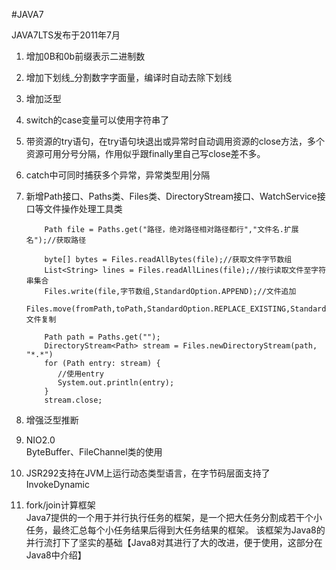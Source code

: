 #JAVA7

JAVA7LTS发布于2011年7月

1. 增加0B和0b前缀表示二进制数

2. 增加下划线_分割数字字面量，编译时自动去除下划线

3. 增加泛型

4. switch的case变量可以使用字符串了

5. 带资源的try语句，在try语句块退出或异常时自动调用资源的close方法，多个资源可用分号分隔，作用似乎跟finally里自己写close差不多。

6. catch中可同时捕获多个异常，异常类型用|分隔

7. 新增Path接口、Paths类、Files类、DirectoryStream接口、WatchService接口等文件操作处理工具类
    ```
        Path file = Paths.get("路径，绝对路径相对路径都行","文件名.扩展名");//获取路径
   
        byte[] bytes = Files.readAllBytes(file);//获取文件字节数组
        List<String> lines = Files.readAllLines(file);//按行读取文件至字符串集合
        Files.write(file,字节数组,StandardOption.APPEND);//文件追加
        Files.move(fromPath,toPath,StandardOption.REPLACE_EXISTING,StandardOption.COPY_ATTRIBUTES)//文件复制
   
        Path path = Paths.get("");
        DirectoryStream<Path> stream = Files.newDirectoryStream(path, "*.*")
        for (Path entry: stream) {
           //使用entry
           System.out.println(entry);
        }
        stream.close;

   ```
   
8. 增强泛型推断

9. NIO2.0  
    ByteBuffer、FileChannel类的使用
    
10. JSR292支持在JVM上运行动态类型语言，在字节码层面支持了InvokeDynamic  

11. fork/join计算框架  
    Java7提供的一个用于并行执行任务的框架，是一个把大任务分割成若干个小任务，最终汇总每个小任务结果后得到大任务结果的框架。
    该框架为Java8的并行流打下了坚实的基础【Java8对其进行了大的改进，便于使用，这部分在Java8中介绍】